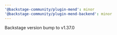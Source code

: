 ```yaml
---
'@backstage-community/plugin-mend': minor
'@backstage-community/plugin-mend-backend': minor
---
```


Backstage version bump to v1.37.0
